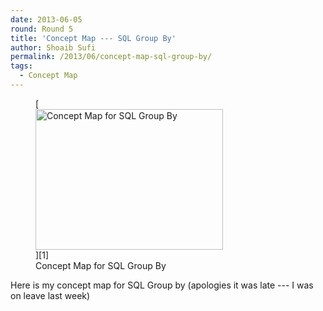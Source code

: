 ```yaml
---
date: 2013-06-05
round: Round 5
title: 'Concept Map --- SQL Group By'
author: Shoaib Sufi
permalink: /2013/06/concept-map-sql-group-by/
tags:
  - Concept Map
---
```

<figure id="attachment_3002" style="width: 300px;" class="wp-caption alignnone">[<img class="size-medium wp-image-3002" alt="Concept Map for SQL Group By" src="http://files.software-carpentry.org/training-course/2013/06/0AV94M8NHbDUB2RE0KL7WKaW-300x225.jpg" width="300" height="225" />][1]<figcaption class="wp-caption-text">Concept Map for SQL Group By</figcaption></figure> 
Here is my concept map for SQL Group by (apologies it was late --- I was on leave last week)

 [1]: http://files.software-carpentry.org/training-course/2013/06/0AV94M8NHbDUB2RE0KL7WKaW.jpg
